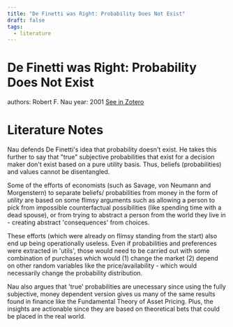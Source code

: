 ```yaml
---
title: "De Finetti was Right: Probability Does Not Exist"
draft: false
tags:
  - literature
---
```


# De Finetti was Right: Probability Does Not Exist
authors: Robert F. Nau
year: 2001
[See in Zotero](zotero://select/items/@nau2001)

# Literature Notes
Nau defends De Finetti's idea that probability doesn't exist. He takes this further to say that "true" subjective probabilities that exist for a decision maker don't exist based on a pure utility basis. Thus, beliefs (probabilities) and values cannot be disentangled. 

Some of the efforts of economists (such as Savage, von Neumann and Morgenstern) to separate beliefs/ probabilities from money in the form of _utility_ are based on some flimsy arguments such as allowing a person to pick from impossible counterfactual possibilities (like spending time with a dead spouse), or from trying to abstract a person from the world they live in - creating abstract 'consequences' from choices. 

These efforts (which were already on flimsy standing from the start) also end up being operationally useless. Even if probabilities and preferences were extracted in 'utils', those would need to be carried out with some combination of purchases which would (1) change the market (2) depend on other random variables like the price/availability - which would necessarily change the probability distribution. 

Nau also argues that 'true' probabilities are unecessary since using the fully subjective, money dependent version gives us many of the same results found in finance like the Fundamental Theory of Asset Pricing. Plus, the insights are actionable since they are based on theoretical bets that could be placed in the real world. 